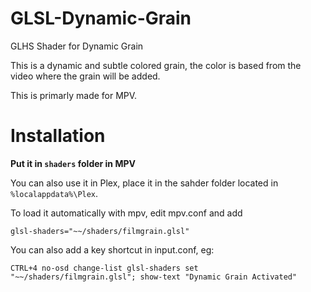 # GLSL-Dynamic-Grain
GLHS Shader for Dynamic Grain


This is a dynamic and subtle colored grain, the color is based from the video where the grain will be added.

This is primarly made for MPV.

# Installation
**Put it in `shaders` folder in MPV**

You can also use it in Plex, place it in the sahder folder located in `%localappdata%\Plex`.

To load it automatically with mpv, edit mpv.conf and add

`glsl-shaders="~~/shaders/filmgrain.glsl"`

You can also add a key shortcut in input.conf, eg:

`CTRL+4 no-osd change-list glsl-shaders set "~~/shaders/filmgrain.glsl"; show-text "Dynamic Grain Activated"`
